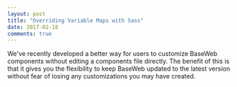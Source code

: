 ```yaml
---
layout: post
title: "Overriding Variable Maps with Sass"
date: 2017-02-18
comments: true
---
```


We've recently developed a better way for users to customize BaseWeb components without editing a components file directly. The benefit of this is that it gives you the flexibility to keep BaseWeb updated to the latest version without fear of losing any customizations you may have created.
